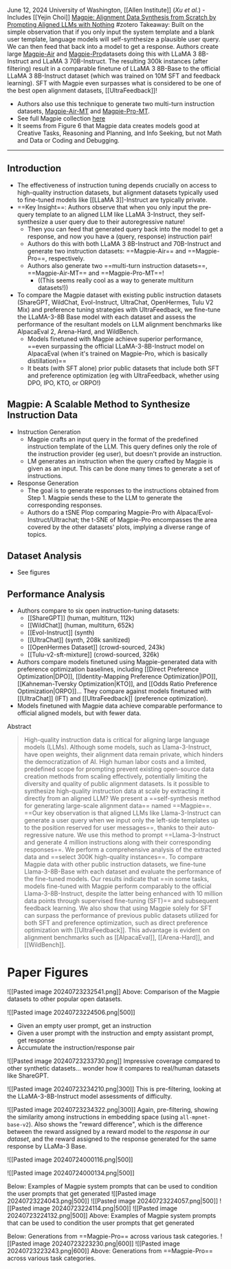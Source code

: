 June 12, 2024
University of Washington, [[Allen Institute]] (*Xu et al.*) - Includes [[Yejin Choi]]
[Magpie: Alignment Data Synthesis from Scratch by Prompting Aligned LLMs with Nothing](https://arxiv.org/abs/2406.08464)
#zotero 
Takeaway: Built on the simple observation that if you only input the system template and a blank user template, language models will self-synthesize a plausible user query. We can then feed that back into a model to get a response. Authors create large [Magpie-Air](https://huggingface.co/datasets/Magpie-Align/Magpie-Air-300K-Filtered) and [Magpie-Pro](https://huggingface.co/datasets/Magpie-Align/Magpie-Pro-300K-Filtered)datasets doing this with LLaMA 3 8B-Instruct and LLaMA 3 70B-Instruct. The resulting 300k  instances (after filtering) result in a comparable finetune of LLaMA 3 8B-Base to the official LLaMA 3 8B-Instruct dataset (which was trained on 10M SFT and feedback learning). SFT with Magpie even surpasses what is considered to be one of the best open alignment datasets, [[UltraFeedback]]!
- Authors also use this technique to generate two multi-turn instruction datasets, [Magpie-Air-MT](https://huggingface.co/datasets/Magpie-Align/Magpie-Air-MT-300K-v0.1) and [Magpie-Pro-MT](https://huggingface.co/datasets/Magpie-Align/Magpie-Pro-MT-300K-v0.1).
- See full Magpie collection [here](https://huggingface.co/Magpie-Align)
- It seems from Figure 6 that Magpie data creates models good at Creative Tasks, Reasoning and Planning, and Info Seeking, but not Math and Data or Coding and Debugging.

---
## Introduction
- The effectiveness of instruction tuning depends crucially on access to high-quality instruction datasets, but alignment datasets typically used to fine-tuned models like [[LLaMA 3]]-Instruct are typically private.
- ==Key Insight==: Authors observe that when you only input the pre-query template to an aligned LLM like LLaMA 3-Instruct, they self-synthesize a user query due to their autoregressive nature! 
	- Then you can feed that generated query back into the model to get a response, and now you have a (query, response) instruction pair!
	- Authors do this with both LLaMA 3 8B-Instruct and 70B-Instruct and generate two instruction datasets: ==Magpie-Air== and ==Magpie-Pro==, respectively.
	- Authors also generate two ==multi-turn instruction datasets==, ==Magpie-Air-MT== and ==Magpie-Pro-MT==!
		- ((This seems really cool as a way to generate multiturn datasets!))
- To compare the Magpie dataset with existing public instruction datasets (ShareGPT, WildChat, Evol-Instruct, UltraChat, OpenHermes, Tulu V2 Mix) and preference tuning strategies with UltraFeedback, we fine-tune the LLaMA-3-8B Base model with each dataset and assess the performance of the resultant models on LLM alignment benchmarks like AlpacaEval 2, Arena-Hard, and WildBench.
	- Models finetuned with Magpie achieve superior performance, ==even surpassing the official LLaMA-3-8B-Instruct model on AlpacaEval (when it's trained on Magpie-Pro, which is basically distillation)==
	- It beats (with SFT alone) prior public datasets that include both SFT and preference optimization (eg with UltraFeedback, whether using DPO, IPO, KTO, or ORPO!) 

## Magpie: A Scalable Method to Synthesize Instruction Data
- Instruction Generation
	- Magpie crafts an input query in the format of the predefined instruction template of the LLM. This query defines only the role of the instruction provider (eg user), but doesn't provide an instruction.
	- LM generates an instruction when the query crafted by Magpie is given as an input. This can be done many times to generate a set of instructions.
- Response Generation
	- The goal is to generate responses to the instructions obtained from Step 1. Magpie sends these to the LLM to generate the corresponding responses.
	- Authors do a tSNE Plop comparing Magpie-Pro with Alpaca/Evol-Instruct/Ultrachat; the t-SNE of Magpie-Pro encompasses the area covered by the other datasets' plots, implying a diverse range of topics.

## Dataset Analysis
- See figures

## Performance Analysis
- Authors compare to six open instruction-tuning datasets:
	- [[ShareGPT]] (human, multiturn, 112k)
	- [[WildChat]] (human, multiturn, 652k)
	- [[Evol-Instruct]] (synth)
	- [[UltraChat]] (synth, 208k sanitized)
	- [[OpenHermes Dataset]] (crowd-sourced, 243k)
	- [[Tulu-v2-sft-mixture]] (crowd-sourced, 326k)
- Authors compare models finetuned using Magpie-generated data with preference optimization baselines, including  [[Direct Preference Optimization|DPO]], [[Identity-Mapping Preference Optimization|IPO]], [[Kahneman-Tversky Optimization|KTO]], and [[Odds Ratio Preference Optimization|ORPO]]... They compare against models finetuned with [[UltraChat]] (IFT) and [[UltraFeedback]] (preference optimization).
- Models finetuned with Magpie data achieve comparable performance to official aligned models, but with fewer data.


Abstract
> High-quality instruction data is critical for aligning large language models (LLMs). Although some models, such as Llama-3-Instruct, have open weights, their alignment data remain private, which hinders the democratization of AI. High human labor costs and a limited, predefined scope for prompting prevent existing open-source data creation methods from scaling effectively, potentially limiting the diversity and quality of public alignment datasets. Is it possible to synthesize high-quality instruction data at scale by extracting it directly from an aligned LLM? We present a ==self-synthesis method for generating large-scale alignment data== named ==Magpie==. ==Our key observation is that aligned LLMs like Llama-3-Instruct can generate a user query when we input only the left-side templates up to the position reserved for user messages==, thanks to their auto-regressive nature. We use this method to prompt ==Llama-3-Instruct and generate 4 million instructions along with their corresponding responses==. We perform a comprehensive analysis of the extracted data and ==select 300K high-quality instances==. To compare Magpie data with other public instruction datasets, we fine-tune Llama-3-8B-Base with each dataset and evaluate the performance of the fine-tuned models. Our results indicate that ==in some tasks, models fine-tuned with Magpie perform comparably to the official Llama-3-8B-Instruct, despite the latter being enhanced with 10 million data points through supervised fine-tuning (SFT)== and subsequent feedback learning. We also show that using Magpie solely for SFT can surpass the performance of previous public datasets utilized for both SFT and preference optimization, such as direct preference optimization with [[UltraFeedback]]. This advantage is evident on alignment benchmarks such as [[AlpacaEval]], [[Arena-Hard]], and [[WildBench]].


# Paper Figures

![[Pasted image 20240723232541.png]]
Above: Comparison of the Magpie datasets to other popular open datasets.

![[Pasted image 20240723224506.png|500]]
- Given an empty user prompt, get an instruction
- Given a user prompt with the instruction and empty assistant prompt, get response
- Accumulate the instruction/response pair

![[Pasted image 20240723233730.png]]
Impressive coverage compared to other synthetic datasets... wonder how it compares to real/human datasets like ShareGPT.

![[Pasted image 20240723234210.png|300]]
This is pre-filtering, looking at the LLaMA-3-8B-Instruct model assessments of difficulty.

![[Pasted image 20240723234322.png|300]]
Again, pre-filtering, showing the similarity among instructions in embedding space (using `all-mpnet-base-v2`). Also shows the "reward difference", which is the difference between the reward assigned by a reward model to the *response in our dataset*, and the reward assigned to the response generated for the same response by LLaMa-3 Base.

![[Pasted image 20240724000116.png|500]]

![[Pasted image 20240724000134.png|500]]


Below: Examples of Magpie system prompts that can be used to condition the user prompts that get generated
![[Pasted image 20240723224043.png|500]]
![[Pasted image 20240723224057.png|500]]
![[Pasted image 20240723224114.png|500]]
![[Pasted image 20240723224132.png|500]]
Above: Examples of Magpie system prompts that can be used to condition the user prompts that get generated


Below: Generations from ==Magpie-Pro== across various task categories.
![[Pasted image 20240723223230.png|600]]
![[Pasted image 20240723223243.png|600]]
Above: Generations from ==Magpie-Pro== across various task categories.